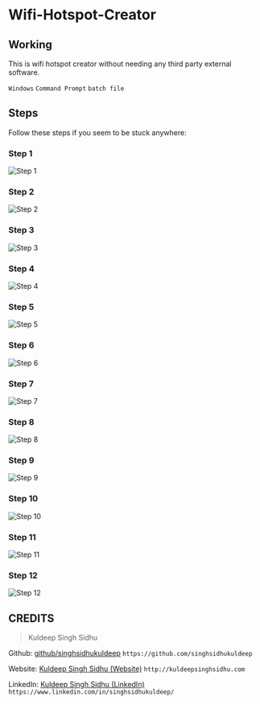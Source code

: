 # Wifi-Hotspot-Creator

## Working

This is wifi hotspot creator without needing any third party external software.

`Windows` `Command Prompt` `batch file`

## Steps

Follow these steps if you seem to be stuck anywhere:

### Step 1

![Step 1](https://raw.githubusercontent.com/singhsidhukuldeep/Wifi-Hotspot-Creator/master/Steps/Step%201.png)

### Step 2

![Step 2](https://raw.githubusercontent.com/singhsidhukuldeep/Wifi-Hotspot-Creator/master/Steps/Step%202.png)

### Step 3

![Step 3](https://raw.githubusercontent.com/singhsidhukuldeep/Wifi-Hotspot-Creator/master/Steps/Step%203.png)

### Step 4

![Step 4](https://raw.githubusercontent.com/singhsidhukuldeep/Wifi-Hotspot-Creator/master/Steps/Step%204.png)

### Step 5

![Step 5](https://raw.githubusercontent.com/singhsidhukuldeep/Wifi-Hotspot-Creator/master/Steps/Step%205.png)

### Step 6

![Step 6](https://raw.githubusercontent.com/singhsidhukuldeep/Wifi-Hotspot-Creator/master/Steps/Step%206.png)

### Step 7

![Step 7](https://raw.githubusercontent.com/singhsidhukuldeep/Wifi-Hotspot-Creator/master/Steps/Step%207.png)

### Step 8

![Step 8](https://raw.githubusercontent.com/singhsidhukuldeep/Wifi-Hotspot-Creator/master/Steps/Step%208.png)

### Step 9

![Step 9](https://raw.githubusercontent.com/singhsidhukuldeep/Wifi-Hotspot-Creator/master/Steps/Step%209.png)

### Step 10

![Step 10](https://raw.githubusercontent.com/singhsidhukuldeep/Wifi-Hotspot-Creator/master/Steps/Step%2010.png)

### Step 11

![Step 11](https://raw.githubusercontent.com/singhsidhukuldeep/Wifi-Hotspot-Creator/master/Steps/Step%2011.png)

### Step 12

![Step 12](https://raw.githubusercontent.com/singhsidhukuldeep/Wifi-Hotspot-Creator/master/Steps/Step%2012.png)

## CREDITS

>Kuldeep Singh Sidhu

Github: [github/singhsidhukuldeep](https://github.com/singhsidhukuldeep)
`https://github.com/singhsidhukuldeep`

Website: [Kuldeep Singh Sidhu (Website)](http://kuldeepsinghsidhu.com)
`http://kuldeepsinghsidhu.com`

LinkedIn: [Kuldeep Singh Sidhu (LinkedIn)](https://www.linkedin.com/in/singhsidhukuldeep/)
`https://www.linkedin.com/in/singhsidhukuldeep/`
